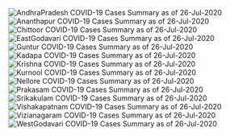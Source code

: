
<img src="https://deepuhub.github.io/COVID-19/GraphsGenerated/26-Jul-2020/Last24Hrs_AndhraPradesh_26-Jul-2020.jpg" alt="AndhraPradesh COVID-19 Cases Summary as of 26-Jul-2020">
 <br>
<img src="https://deepuhub.github.io/COVID-19/GraphsGenerated/26-Jul-2020/Last24Hrs_Ananthapur_26-Jul-2020.jpg" alt="Ananthapur COVID-19 Cases Summary as of 26-Jul-2020">
 <br>
<img src="https://deepuhub.github.io/COVID-19/GraphsGenerated/26-Jul-2020/Last24Hrs_Chittoor_26-Jul-2020.jpg" alt="Chittoor COVID-19 Cases Summary as of 26-Jul-2020">
 <br>
<img src="https://deepuhub.github.io/COVID-19/GraphsGenerated/26-Jul-2020/Last24Hrs_EastGodavari_26-Jul-2020.jpg" alt="EastGodavari COVID-19 Cases Summary as of 26-Jul-2020">
 <br>
<img src="https://deepuhub.github.io/COVID-19/GraphsGenerated/26-Jul-2020/Last24Hrs_Guntur_26-Jul-2020.jpg" alt="Guntur COVID-19 Cases Summary as of 26-Jul-2020">
 <br>
<img src="https://deepuhub.github.io/COVID-19/GraphsGenerated/26-Jul-2020/Last24Hrs_Kadapa_26-Jul-2020.jpg" alt="Kadapa COVID-19 Cases Summary as of 26-Jul-2020">
 <br>
<img src="https://deepuhub.github.io/COVID-19/GraphsGenerated/26-Jul-2020/Last24Hrs_Krishna_26-Jul-2020.jpg" alt="Krishna COVID-19 Cases Summary as of 26-Jul-2020">
 <br>
<img src="https://deepuhub.github.io/COVID-19/GraphsGenerated/26-Jul-2020/Last24Hrs_Kurnool_26-Jul-2020.jpg" alt="Kurnool COVID-19 Cases Summary as of 26-Jul-2020">
 <br>
<img src="https://deepuhub.github.io/COVID-19/GraphsGenerated/26-Jul-2020/Last24Hrs_Nellore_26-Jul-2020.jpg" alt="Nellore COVID-19 Cases Summary as of 26-Jul-2020">
 <br>
<img src="https://deepuhub.github.io/COVID-19/GraphsGenerated/26-Jul-2020/Last24Hrs_Prakasam_26-Jul-2020.jpg" alt="Prakasam COVID-19 Cases Summary as of 26-Jul-2020">
 <br>
<img src="https://deepuhub.github.io/COVID-19/GraphsGenerated/26-Jul-2020/Last24Hrs_Srikakulam_26-Jul-2020.jpg" alt="Srikakulam COVID-19 Cases Summary as of 26-Jul-2020">
 <br>
<img src="https://deepuhub.github.io/COVID-19/GraphsGenerated/26-Jul-2020/Last24Hrs_Vishakapatnam_26-Jul-2020.jpg" alt="Vishakapatnam COVID-19 Cases Summary as of 26-Jul-2020">
 <br>
<img src="https://deepuhub.github.io/COVID-19/GraphsGenerated/26-Jul-2020/Last24Hrs_Vizianagaram_26-Jul-2020.jpg" alt="Vizianagaram COVID-19 Cases Summary as of 26-Jul-2020">
 <br>
<img src="https://deepuhub.github.io/COVID-19/GraphsGenerated/26-Jul-2020/Last24Hrs_WestGodavari_26-Jul-2020.jpg" alt="WestGodavari COVID-19 Cases Summary as of 26-Jul-2020">
 <br> 